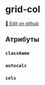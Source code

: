 # grid-col
[:memo: Edit on github](https://github.com/tihonove/vscode-candy-sugar-extensions/edit/master/server/src/SugarElements/DefaultSugarElementInfos/GridElements/grid-col.ts)


## Атрибуты
### `className`

### `autocalc`

### `cols`

